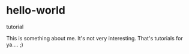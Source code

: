 # hello-world
tutorial

This is something about me.  It's not very interesting.  That's tutorials for ya.... ;)
